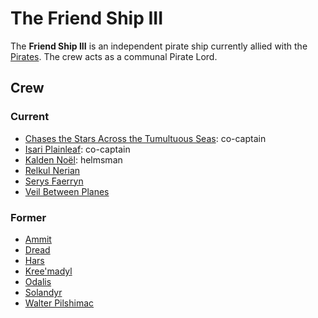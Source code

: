 # The Friend Ship III

The **Friend Ship III** is an independent pirate ship currently allied with the [Pirates](../pirates.md). The crew acts as a communal Pirate Lord.

## Crew

### Current

- [Chases the Stars Across the Tumultuous Seas](../members/chases-the-stars-across-the-tumultuous-seas.md): co-captain
- [Isari Plainleaf](../members/isari-plainleaf.md): co-captain
- [Kalden Noël](../members/kalden-noel.md): helmsman
- [Relkul Nerian](../members/relkul-nerian.md)
- [Serys Faerryn](../members/serys-faerryn.md)
- [Veil Between Planes](../members/veil-between-planes.md)

### Former

- [Ammit](../members/ammit.md)
- [Dread](../members/dread.md)
- [Hars](../members/hars.md)
- [Kree'madyl](../members/kree-madyl.md)
- [Odalis](../members/odalis.md)
- [Solandyr](../members/solandyr.md)
- [Walter Pilshimac](../members/walter-pilshimac.md)

